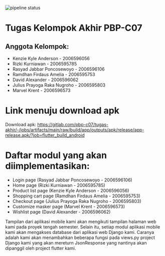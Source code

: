 ![pipeline status](https://gitlab.com/pbp-c07/tugas-akhir/badges/main/pipeline.svg)
# Tugas Kelompok Akhir PBP-C07

## Anggota Kelompok:
- Kenzie Kyle Anderson - 2006596056
- Rizki Kurniawan - 2006595785
- Rasyad Jabbar Poncosewoyo - 2006596106
- Ramdhan Firdaus Amelia - 2006595753
- David Alexander - 2006596062
- Julius Prayoga Raka Nugroho - 2006595803
- Marvel Krent - 2006596573

# Link menuju download apk
Download apk: https://gitlab.com/pbp-c07/tugas-akhir/-/jobs/artifacts/main/raw/build/app/outputs/apk/release/app-release.apk/?job=flutter_build_android


# Daftar modul yang akan diimplementasikan:
- Login page (Rasyad Jabbar Poncosewoyo - 2006596106)
- Home page (Rizki Kurniawan - 2006595785)
- Product list page (Kenzie Kyle Anderson - 2006596056)
- Shopping cart page (Ramdhan Firdaus Amelia - 2006595753)
- Checkout page (Julius Prayoga Raka Nugroho - 2006595803)
- Customize masker page (Marvel Krent - 2006596573)
- Wishlist page (David Alexander - 2006596062)

Tampilan dari aplikasi mobile kami akan mengikuti tampilan halaman web kami pada proyek tengah semester. Selain itu, setiap modul aplikasi mobile kami akan mengakses database dari aplikasi web Django kami. Caranya adalah kami akan menambahkan beberapa fungsi pada views.py project Django kami yang akan mereturn JsonResponse yang nantinya akan dipanggil oleh project flutter kami.
